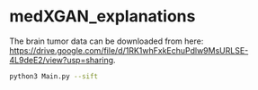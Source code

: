 # medXGAN_explanations

The brain tumor data can be downloaded from here: https://drive.google.com/file/d/1RK1whFxkEchuPdlw9MsURLSE-4L9deE2/view?usp=sharing. 

```bash
python3 Main.py --sift
```

